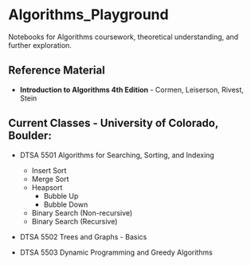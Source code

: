 # Algorithms_Playground
Notebooks for Algorithms coursework, theoretical understanding, and further exploration.

## Reference Material

- **Introduction to Algorithms 4th Edition** - Cormen, Leiserson, Rivest, Stein  


## Current Classes - University of Colorado, Boulder:
- DTSA 5501 Algorithms for Searching, Sorting, and Indexing
    
    - Insert Sort
    - Merge Sort
    - Heapsort
        - Bubble Up
        - Bubble Down
    - Binary Search (Non-recursive)
    - Binary Search (Recursive)

- DTSA 5502 Trees and Graphs - Basics
- DTSA 5503 Dynamic Programming and Greedy Algorithms
